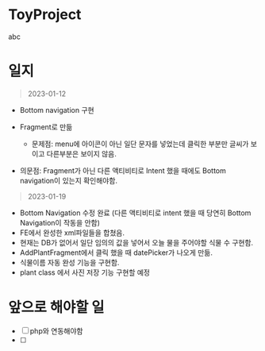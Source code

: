 # ToyProject
abc



# 일지


>2023-01-12

- Bottom navigation 구현
- Fragment로 만듦
   - 문제점: menu에 아이콘이 아닌 일단 문자를 넣었는데 클릭한 부분만 글씨가 보이고 다른부분은 보이지 않음.
   
- 의문점: Fragment가 아닌 다른 액티비티로 Intent 했을 때에도 Bottom navigation이 있는지 확인해야함.

>2023-01-19

- Bottom Navigation 수정 완료
 (다른 액티비티로 intent 했을 때 당연히 Bottom Navigation이 작동을 안함)
- FE에서 완성한 xml파일들을 합쳤음.
- 현재는 DB가 없어서 일단 임의의 값을 넣어서 오늘 물을 주어야할 식물 수 구현함.
- AddPlantFragment에서 클릭 했을 때 datePicker가 나오게 만듦.
- 식물이름 자동 완성 기능을 구현함.
- plant class 에서 사진 저장 기능 구현할 예정



# 앞으로 해야할 일

- [ ] php와 연동해야함
- [ ] 
